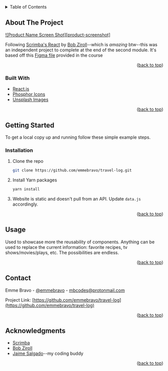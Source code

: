 <div id="top"></div>

<!-- PROJECT SHIELDS -->
<!--
*** I'm using markdown "reference style" links for readability.
*** Reference links are enclosed in brackets [ ] instead of parentheses ( ).
*** See the bottom of this document for the declaration of the reference variables
*** for contributors-url, forks-url, etc. This is an optional, concise syntax you may use.
*** https://www.markdownguide.org/basic-syntax/#reference-style-links
-->



<!-- TABLE OF CONTENTS -->
<details>
  <summary>Table of Contents</summary>
  <ol>
    <li>
      <a href="#about-the-project">About The Project</a>
      <ul>
        <li><a href="#built-with">Built With</a></li>
      </ul>
    </li>
    <li>
      <a href="#getting-started">Getting Started</a>
      <ul>
<!--         <li><a href="#prerequisites">Prerequisites</a></li> -->
        <li><a href="#installation">Installation</a></li>
      </ul>
    </li>
    <li><a href="#usage">Usage</a></li>
    <li><a href="#roadmap">Roadmap</a></li>
    <li><a href="#contributing">Contributing</a></li>
    <li><a href="#license">License</a></li>
    <li><a href="#contact">Contact</a></li>
    <li><a href="#acknowledgments">Acknowledgments</a></li>
  </ol>
</details>



<!-- ABOUT THE PROJECT -->
## About The Project

[![Product Name Screen Shot][product-screenshot]](https://example.com)

Following [Scrimba's React](https://scrimba.com/learn/learnreact) by [Bob Ziroll](https://twitter.com/bobziroll)--which is *amazing* btw--this was an independent project to complete at the end of the second module. It's based off this [Figma file](https://www.figma.com/file/unLrd7TTje9EMKAH629ljY/Travel-Journal-(Copy)?node-id=0%3A1) provided in the course 


<p align="right">(<a href="#top">back to top</a>)</p>


### Built With

* [React.js](https://reactjs.org/)
* [Phosphor Icons](https://github.com/phosphor-icons/phosphor-react)
* [Unsplash Images](https://unsplash.com/)


<p align="right">(<a href="#top">back to top</a>)</p>



<!-- GETTING STARTED -->
## Getting Started

To get a local copy up and running follow these simple example steps.

<!-- 
### Prerequisites

This is an example of how to list things you need to use the software and how to install them.
* npm
  ```sh
  npm install npm@latest -g
  ``` -->

### Installation

1. Clone the repo
   ```sh
   git clone https://github.com/emmebravo/travel-log.git
   ```
2. Install Yarn packages
   ```sh
   yarn install
   ```
3. Website is static and doesn't pull from an API. Update `data.js` accordingly.


<p align="right">(<a href="#top">back to top</a>)</p>



<!-- USAGE EXAMPLES -->
## Usage

Used to showcase more the reusability of components. Anything can be used to replace the current information: favorite recipes, tv shows/movies/plays, etc. The possibilities are endless.


<p align="right">(<a href="#top">back to top</a>)</p>



<!-- ROADMAP -->
<!-- ## Roadmap

- [] Feature 1
- [] Feature 2
- [] Feature 3
    - [] Nested Feature

See the [open issues](https://github.com/github_username/repo_name/issues) for a full list of proposed features (and known issues).

<p align="right">(<a href="#top">back to top</a>)</p>  -->



<!-- CONTRIBUTING -->
<!-- ## Contributing

Contributions are what make the open source community such an amazing place to learn, inspire, and create. Any contributions you make are **greatly appreciated**.

If you have a suggestion that would make this better, please fork the repo and create a pull request. You can also simply open an issue with the tag "enhancement".
Don't forget to give the project a star! Thanks again!

1. Fork the Project
2. Create your Feature Branch (`git checkout -b feature/AmazingFeature`)
3. Commit your Changes (`git commit -m 'Add some AmazingFeature'`)
4. Push to the Branch (`git push origin feature/AmazingFeature`)
5. Open a Pull Request

<p align="right">(<a href="#top">back to top</a>)</p> -->


<!-- LICENSE -->
<!-- ## License

Distributed under the MIT License. See `LICENSE.txt` for more information.

<p align="right">(<a href="#top">back to top</a>)</p>
 -->



<!-- CONTACT -->
## Contact

Emme Bravo - [@emmebravo](https://twitter.com/emmebravo) - mbcodes@protonmail.com

Project Link: [https://github.com/emmebravo/travel-log](https://github.com/emmebravo/travel-log)

<p align="right">(<a href="#top">back to top</a>)</p>



<!-- ACKNOWLEDGMENTS -->
## Acknowledgments

* [Scrimba](https://scrimba.com/)
* [Bob Ziroll](http://bobziroll.com/)
* [Jaime Salgado](https://github.com/Salgado3)--my coding buddy


<p align="right">(<a href="#top">back to top</a>)</p>



<!-- MARKDOWN LINKS & IMAGES -->
<!-- https://www.markdownguide.org/basic-syntax/#reference-style-links -->
